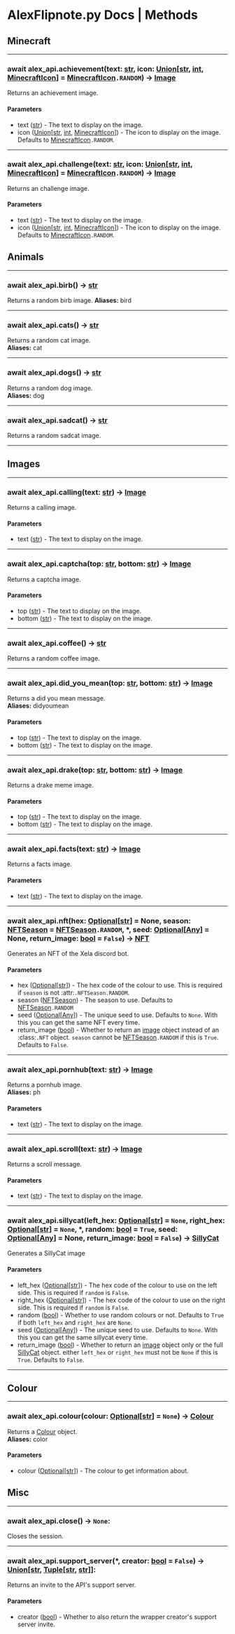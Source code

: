 # AlexFlipnote.py Docs | Methods

## Minecraft
---

### await alex_api.achievement(text: [str], icon: [Union]\[[str], [int], [MinecraftIcon]] = [MinecraftIcon]``.RANDOM``) -> [Image]
Returns an achievement image.

#### Parameters
- text ([str]) - The text to display on the image.
- icon ([Union]\[[str], [int], [MinecraftIcon]]) - The icon to display on the image. Defaults to [MinecraftIcon]``.RANDOM``.

---

### await alex_api.challenge(text: [str], icon: [Union]\[[str], [int], [MinecraftIcon]] = [MinecraftIcon]``.RANDOM``) -> [Image]
Returns an challenge image.


#### Parameters
- text ([str]) - The text to display on the image.
- icon ([Union]\[[str], [int], [MinecraftIcon]]) - The icon to display on the image. Defaults to [MinecraftIcon]``.RANDOM``.


## Animals
---

### await alex_api.birb() -> [str]
Returns a random birb image.
**Aliases:** bird

---

### await alex_api.cats() -> [str]
Returns a random cat image. \
**Aliases:** cat

---

### await alex_api.dogs() -> [str]
Returns a random dog image. \
**Aliases:** dog

---

### await alex_api.sadcat() -> [str]
Returns a random sadcat image.

---

## Images
---

### await alex_api.calling(text: [str]) -> [Image]
Returns a calling image.

#### Parameters
- text ([str]) - The text to display on the image. 

---

### await alex_api.captcha(top: [str], bottom: [str]) -> [Image]
Returns a captcha image.

#### Parameters
- top ([str]) - The text to display on the image.
- bottom ([str]) - The text to display on the image.

---

### await alex_api.coffee() -> [str]
Returns a random coffee image.

---

### await alex_api.did_you_mean(top: [str], bottom: [str]) -> [Image]
Returns a did you mean message. \
**Aliases:** didyoumean

#### Parameters
- top ([str]) - The text to display on the image.
- bottom ([str]) - The text to display on the image.

---

### await alex_api.drake(top: [str], bottom: [str]) -> [Image]
Returns a drake meme image.

#### Parameters
- top ([str]) - The text to display on the image.
- bottom ([str]) - The text to display on the image.

---


### await alex_api.facts(text: [str]) -> [Image]
Returns a facts image.

#### Parameters
- text ([str]) - The text to display on the image.

---


### await alex_api.nft(hex: [Optional]\[[str]] = None, season: [NFTSeason] = [NFTSeason]``.RANDOM``, *, seed: [Optional]\[[Any]] = None, return_image: [bool] = ``False``) -> [NFT]
Generates an NFT of the Xela discord bot.

#### Parameters
- hex ([Optional]\[[str]]) - The hex code of the colour to use. This is required if ``season`` is not :attr:`.NFTSeason.RANDOM`.
- season ([NFTSeason]) - The season to use. Defaults to [NFTSeason]``.RANDOM``
- seed ([Optional][[Any]]) - The unique seed to use. Defaults to ``None``. With this you can get the same NFT every time.
- return_image ([bool]) - Whether to return an [image] object instead of an :class:`.NFT` object.
    `season` cannot be [NFTSeason]``.RANDOM`` if this is ``True``.
    Defaults to ``False``.

---

### await alex_api.pornhub(text: [str]) -> [Image]
Returns a pornhub image. \
**Aliases:** ph

#### Parameters
- text ([str]) - The text to display on the image.

---

### await alex_api.scroll(text: [str]) -> [Image]
Returns a scroll message.

#### Parameters
- text ([str]) - The text to display on the image.

---

### await alex_api.sillycat(left_hex: [Optional]\[[str]] = ``None``, right_hex: [Optional]\[[str]] = ``None``, *, random: [bool] = ``True``, seed: [Optional]\[[Any]] = None, return_image: [bool] = ``False``) -> [SillyCat]
Generates a SillyCat image

#### Parameters
- left_hex ([Optional]\[[str]]) - The hex code of the colour to use on the left side. This is required if ``random`` is ``False``.
- right_hex ([Optional]\[[str]]) - The hex code of the colour to use on the right side. This is required if ``random`` is ``False``.
- random ([bool]) - Whether to use random colours or not. Defaults to ``True`` if both ``left_hex`` and ``right_hex`` are ``None``.
- seed ([Optional][[Any]]) - The unique seed to use. Defaults to ``None``. With this you can get the same sillycat every time.
- return_image ([bool]) - Whether to return an [image] object only or the full [SillyCat] object.
    either ``left_hex`` or ``right_hex`` must not be ``None`` if this is ``True``.
    Defaults to ``False``.

---

## Colour
---

### await alex_api.colour(colour: [Optional]\[[str]] = ``None``) -> [Colour]

Returns a [Colour] object.\
**Aliases:** color

#### Parameters
- colour ([Optional]\[[str]]) - The colour to get information about.

## Misc
---

### await alex_api.close() -> ``None``:
Closes the session.

---

### await alex_api.support_server(*, creator: [bool] = ``False``) -> [Union]\[[str], [Tuple][tuple][[str], [str]]]:
Returns an invite to the API's support server.

#### Parameters
- creator ([bool]) - Whether to also return the wrapper creator's support server invite.


[str]: https://docs.python.org/3/library/stdtypes.html#str
[int]: https://docs.python.org/3/library/functions.html#int
[dict]: https://docs.python.org/3/library/functions.html#func-dict
[list]: https://docs.python.org/3/library/functions.html#func-list
[bool]: https://docs.python.org/3/library/functions.html#bool
[tuple]: https://docs.python.org/3/library/stdtypes.html#tuple
[Optional]: https://docs.python.org/3/library/typing.html#typing.Optional
[Any]: https://docs.python.org/3/library/typing.html#typing.Any
[Union]: https://docs.python.org/3/library/typing.html#typing.Union
[Image]: models\image.md
[NFT]: models\nft.md
[SillyCat]: models\sillycat.md
[Colour]: models\colour.md
[NFTSeason]: enums.md#nftseason
[MinecraftIcon]: enums.md#minecrafticon